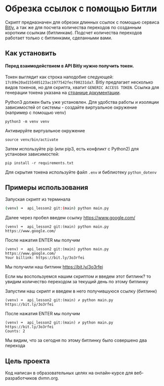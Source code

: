 # Обрезка ссылок с помощью Битли

Скрипт предназначен для обрезки длинных ссылок с помощью сервиса [Bitly](https://bitly.com), 
а так же для посчета количества переходов по созданным коротким ссылкам (битлинкам).
Подсчет количества переходов работает только с битлинками, сделанными вами.

## Как установить

#### Перед взаимодействием в API Bitly нужно получить токен.

Токен выглядит как строка наподобие следующей: `17c09e20ad155405123ac1977542fecf00231da7`. Bitly предлагает 
несколько видов токенов, но для скрипта, хватит `GENERIC ACCESS TOKEN`. Ссылка для генерации токена указана 
на [странице документации](https://dev.bitly.com).

Python3 должен быть уже установлен.
Для удобства работы и изоляции зависимостей от системы - создайте виртуальное окружение (например с помощью venv)
````
python3 -m venv venv
````
Активируйте виртуальное окружение
````
source venv/bin/activate
````

Затем используйте pip (или pip3, есть конфликт с Python2) 
для установки зависимостей:
```
pip install -r requirements.txt
```
Для скрытия токена используйте файл `.env` и библиотеку `python_dotenv`

## Примеры использования

Запуская скрипт из терминала
```bash
(venv) ➜  api_lesson2 git:(main) python main.py
```
Далее через пробел введем ссылку https://www.google.com/
```
(venv) ➜  api_lesson2 git:(main) python main.py https://www.google.com/
```
После нажатия ENTER мы получим
```
(venv) ➜  api_lesson2 git:(main) python main.py https://www.google.com/
Your billink: https://bit.ly/3o3rfei
```
Мы получили наш битлинк https://bit.ly/3o3rfei

Если мы воспользуемся нашим скриптом и введем этот битлинк? то увидим количество переходом за текущий день 
по этому битлинку

Запустим наш скрипт и введем в него получившуюся ссылку (битлинк)
```
(venv) ➜  api_lesson2 git:(main) ✗ python main.py https://bit.ly/3o3rfei
```
После нажатия ENTER мы получим
````
(venv) ➜  api_lesson2 git:(main) ✗ python main.py https://bit.ly/3o3rfei
Counts: 2
````
Мы видим, что за сегодня по этому битлинку было совершено два перехода

## Цель проекта

Код написан в образовательных целях на онлайн-курсе для веб-разработчиков dvmn.org.
